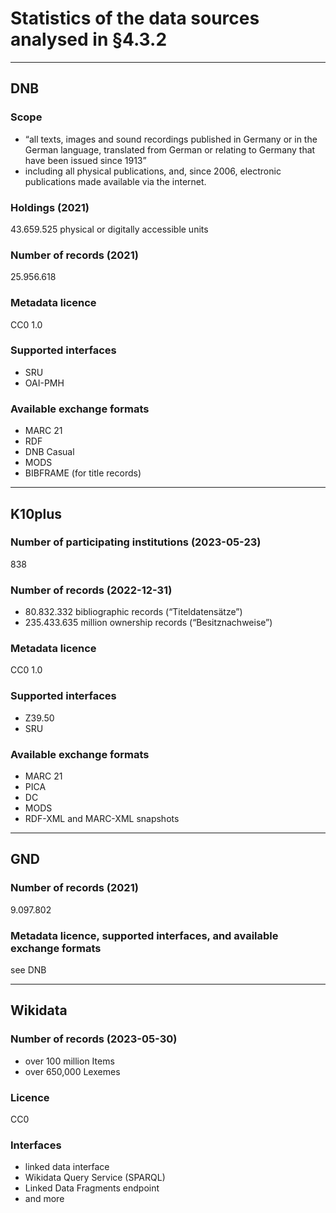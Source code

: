 # Statistics of the data sources analysed in §4.3.2

<hr>

## DNB

### Scope

* “all texts, images and sound recordings published in Germany or in the German language, translated from German or relating to Germany that have been issued since 1913”
* including all physical publications, and, since 2006, electronic publications made available via the internet.

### Holdings (2021)

43.659.525 physical or digitally accessible units

### Number of records (2021)

25.956.618

### Metadata licence

CC0 1.0

### Supported interfaces

* SRU
* OAI-PMH

### Available exchange formats

* MARC 21
* RDF
* DNB Casual
* MODS
* BIBFRAME (for title records)

<hr>

## K10plus

### Number of participating institutions (2023-05-23)

838

### Number of records (2022-12-31)

* 80.832.332 bibliographic records (“Titeldatensätze”)
* 235.433.635 million ownership records (“Besitznachweise”)

### Metadata licence

CC0 1.0

### Supported interfaces

* Z39.50
* SRU

### Available exchange formats

* MARC 21
* PICA
* DC
* MODS
* RDF-XML and MARC-XML snapshots

<hr>

## GND

### Number of records (2021)

9.097.802

### Metadata licence, supported interfaces, and available exchange formats

see DNB

<hr>

## Wikidata

### Number of records (2023-05-30)

* over 100 million Items
* over 650,000 Lexemes

### Licence

CC0

### Interfaces

* linked data interface
* Wikidata Query Service (SPARQL)
* Linked Data Fragments endpoint
* and more